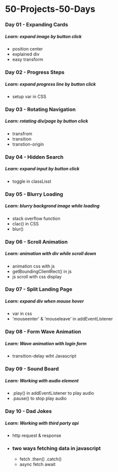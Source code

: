 # 50-Projects-50-Days

### Day 01 - Expanding Cards

##### Learn: expand image by button click

- position center
- explained div
- easy transform

### Day 02 - Progress Steps

##### Learn: expand progress line by button click

- setup var in CSS

### Day 03 - Rotating Navigation

##### Learn: rotating div/page by button click

- transfrom
- transition
- transtion-origin

### Day 04 - Hidden Search

##### Learn: expand input by button click

- toggle in classLisst

### Day 05 - Blurry Loading

##### Learn: blurry backgrond image while loading

- stack overflow function
- clac() in CSS
- blur()

### Day 06 - Scroll Animation

##### Learn: animation with div while scroll down

- animation css with js
- getBoundingClientRect() in js
- js scroll with css display

### Day 07 - Split Landing Page

##### Learn: expand div when mouse hover

- var in css
- 'mouseenter' & 'mouseleave' in addEventListener

### Day 08 - Form Wave Animation

##### Learn: Wave animation with login form

- transition-delay wiht Javascript

### Day 09 - Sound Board

##### Learn: Working with audio element

- .play() in addEventListener to play audio
- .pause() to stop play audio

### Day 10 - Dad Jokes

##### Learn: Working with third party api

- http request & response
- ### two ways fetching data in javascript
  - fetch .then() .catch()
  - async fetch await
